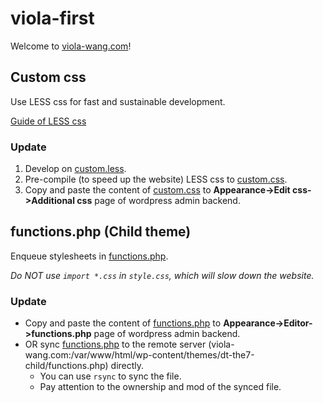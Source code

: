 # viola-first

Welcome to [viola-wang.com](http://viola-wang.com)!

## Custom css

Use LESS css for fast and sustainable development. 

[Guide of LESS css](http://lesscss.org/#)

### Update

1. Develop on [custom.less](css/custom.less).
2. Pre-compile (to speed up the website) LESS css to [custom.css](css/compiled/custom.css).
3. Copy and paste the content of [custom.css](css/compiled/custom.css) to **Appearance->Edit css->Additional css** page of wordpress admin backend.

## functions.php (Child theme)

Enqueue stylesheets in [functions.php](php/functions.php).

*Do NOT use `import *.css` in `style.css`, which will slow down the website.*

### Update

* Copy and paste the content of [functions.php](php/functions.php) to **Appearance->Editor->functions.php** page of wordpress admin backend.
* OR sync [functions.php](php/functions.php) to the remote server (viola-wang.com:/var/www/html/wp-content/themes/dt-the7-child/functions.php) directly.
  * You can use `rsync` to sync the file.
  * Pay attention to the ownership and mod of the synced file.
